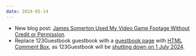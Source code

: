 ```yaml
---
date: 2024-05-14
---
```


* New blog post: [James Somerton Used My Video Game Footage Without Credit or Permission](/blog/posts/2024-05-14-james-somerton-my-vide-game-footage).
* Replace 123Guestbook guestbook with a [guestbook page](/guestbook) with [HTML Comment Box](https://www.htmlcommentbox.com/), as 123Guestbook will be [shutting down on 1 July 2024](https://web.archive.org/web/20240504201300/https://www.123guestbook.com/news.php?id=closure).